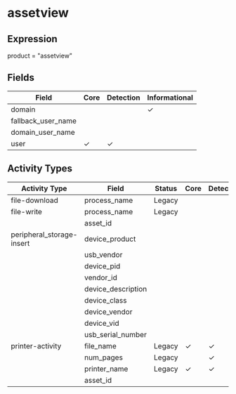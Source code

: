 assetview
=========

Expression
----------

product = "assetview"

Fields
------

| Field              | Core     | Detection | Informational |
| ------------------ | -------- | --------- | ------------- |
| domain             |          |           | &#10003;      |
| fallback_user_name |          |           |               |
| domain_user_name   |          |           |               |
| user               | &#10003; | &#10003;  |               |

Activity Types
--------------

| Activity Type             | Field              | Status | Core     | Detection | Informational |
| ------------------------- | ------------------ | ------ | -------- | --------- | ------------- |
| file-download             | process_name       | Legacy |          |           | &#10003;      |
| file-write                | process_name       | Legacy |          |           | &#10003;      |
|                           | asset_id           |        |          |           | &#10003;      |
| peripheral_storage-insert | device_product     |        |          |           | &#10003;      |
|                           | usb_vendor         |        |          |           | &#10003;      |
|                           | device_pid         |        |          |           | &#10003;      |
|                           | vendor_id          |        |          |           | &#10003;      |
|                           | device_description |        |          |           | &#10003;      |
|                           | device_class       |        |          |           | &#10003;      |
|                           | device_vendor      |        |          |           | &#10003;      |
|                           | device_vid         |        |          |           | &#10003;      |
|                           | usb_serial_number  |        |          |           | &#10003;      |
| printer-activity          | file_name          | Legacy | &#10003; | &#10003;  |               |
|                           | num_pages          | Legacy |          | &#10003;  |               |
|                           | printer_name       | Legacy | &#10003; | &#10003;  |               |
|                           | asset_id           |        |          |           | &#10003;      |

